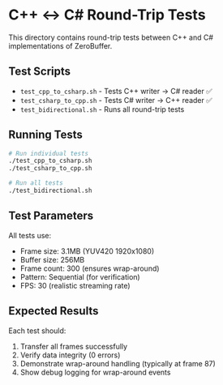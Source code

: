 # C++ ↔ C# Round-Trip Tests

This directory contains round-trip tests between C++ and C# implementations of ZeroBuffer.

## Test Scripts

- `test_cpp_to_csharp.sh` - Tests C++ writer → C# reader ✅
- `test_csharp_to_cpp.sh` - Tests C# writer → C++ reader ✅
- `test_bidirectional.sh` - Runs all round-trip tests

## Running Tests

```bash
# Run individual tests
./test_cpp_to_csharp.sh
./test_csharp_to_cpp.sh

# Run all tests
./test_bidirectional.sh
```

## Test Parameters

All tests use:
- Frame size: 3.1MB (YUV420 1920x1080)
- Buffer size: 256MB
- Frame count: 300 (ensures wrap-around)
- Pattern: Sequential (for verification)
- FPS: 30 (realistic streaming rate)

## Expected Results

Each test should:
1. Transfer all frames successfully
2. Verify data integrity (0 errors)
3. Demonstrate wrap-around handling (typically at frame 87)
4. Show debug logging for wrap-around events